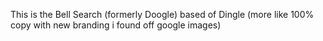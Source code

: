 This is the Bell Search (formerly Doogle) based of Dingle (more like 100% copy with new branding i found off google images)
